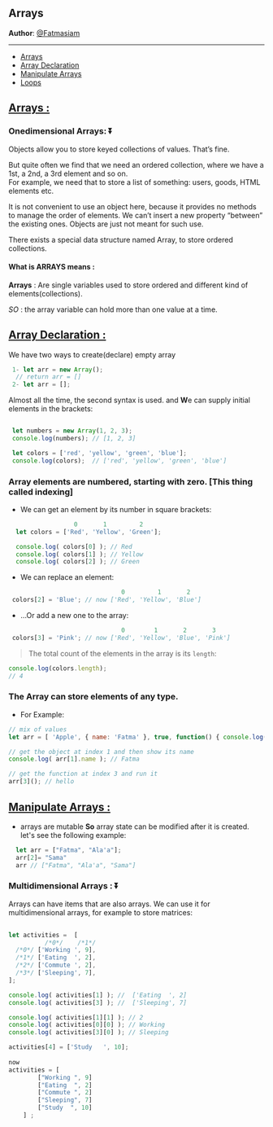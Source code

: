 ## Arrays

**Author**: [@Fatmasiam](https://github.com/Fatmasiam)

---

 - [Arrays](#arrays)
 - [Array Declaration](#array-declaration)
 - [Manipulate Arrays](#manipulate-array)
 - [Loops](./loops.md)

## <a href='#arrays' id='arrays'>Arrays : </a>
### **Onedimensional Arrays**: :arrow_double_down: 
  Objects allow you to store keyed collections of values. That’s fine.

  But quite often we find that we need an ordered collection, where we have a 1st, a 2nd, a 3rd element and so on.     
  For example, we need that to store a list of something: users, goods, HTML elements etc.

  It is not convenient to use an object here, because it provides no methods to manage the order of elements. We can’t insert a new property “between” the existing ones. Objects are just not meant for such use.

  There exists a special data structure named Array, to store ordered collections.
    
#### What is **ARRAYS** means : 
  **Arrays** : Are single variables used to store ordered and different kind of elements(collections).

  _SO_ : the array variable can hold more than one value at a time.



## <a href='#array-declaration' id='array-declaration'>Array Declaration : </a>
  We have two ways to create(declare) empty array
  ```js
   1- let arr = new Array();
    // return arr = []
   2- let arr = [];
```
 Almost all the time, the second syntax is used. and **W**e can supply initial elements in the brackets:

 ```js
 
  let numbers = new Array(1, 2, 3);
  console.log(numbers); // [1, 2, 3]

  let colors = ['red', 'yellow', 'green', 'blue'];
  console.log(colors);  // ['red', 'yellow', 'green', 'blue']
 ```

### **Array elements are numbered, starting with zero. [This thing called indexing]**

   * We can get an element by its number in square brackets:

```js
                  0       1         2
  let colors = ['Red', 'Yellow', 'Green'];

  console.log( colors[0] ); // Red
  console.log( colors[1] ); // Yellow
  console.log( colors[2] ); // Green
```
   * We can replace an element:

```js
                               0         1       2
 colors[2] = 'Blue'; // now ['Red', 'Yellow', 'Blue']

```
   * …Or add a new one to the array:


```js
                               0        1       2       3 
 colors[3] = 'Pink'; // now ['Red', 'Yellow', 'Blue', 'Pink']

```
> The total count of the elements in the array is its `length`:


```js
console.log(colors.length);
// 4
```
### The **A**rray can store elements of any type.

  * For Example: 

```js
// mix of values
let arr = [ 'Apple', { name: 'Fatma' }, true, function() { console.log('hello'); } ];

// get the object at index 1 and then show its name
console.log( arr[1].name ); // Fatma

// get the function at index 3 and run it
arr[3](); // hello

```


## <a href='#manipulate-array' id='manipulate-array'>Manipulate Arrays : </a>
  -  arrays are mutable
  **So** array state can be modified after it is created. let's see the following example:

```js
  let arr = ["Fatma", "Ala'a"];
  arr[2]= "Sama"
  arr // ["Fatma", "Ala'a", "Sama"]
```

### **Multidimensional Arrays** : :arrow_double_down: 
  
  Arrays can have items that are also arrays. We can use it for multidimensional arrays, for example to store matrices:

```js
                         
let activities =  [  
          /*0*/    /*1*/  
  /*0*/ ['Working ', 9],
  /*1*/ ['Eating  ', 2],
  /*2*/ ['Commute ', 2],
  /*3*/ ['Sleeping', 7],
];

console.log( activities[1] ); //  ['Eating  ', 2]
console.log( activities[3] ); //  ['Sleeping', 7]

console.log( activities[1][1] ); // 2
console.log( activities[0][0] ); // Working
console.log( activities[3][0] ); // Sleeping

activities[4] = ['Study   ', 10];
 
now 
activities = [
        ["Working ", 9]
        ["Eating  ", 2]
        ["Commute ", 2]
        ["Sleeping", 7]
        ["Study  ", 10] 
    ] ;

```

